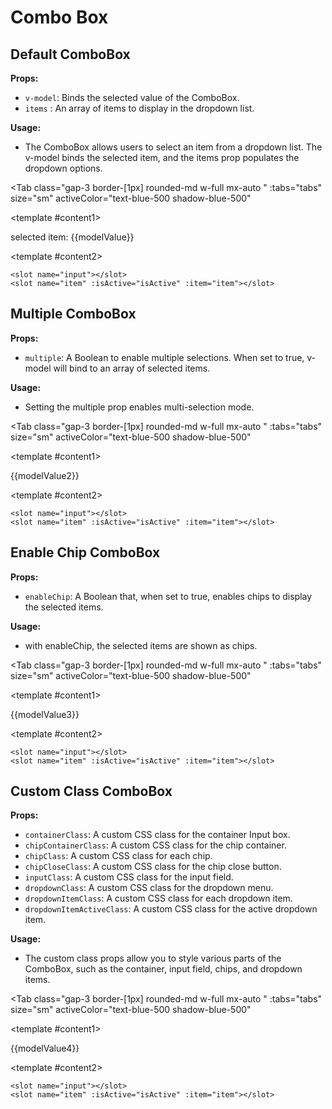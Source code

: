 # Combo Box

<script setup lang="ts">
import { ref } from 'vue'
const tabs = [
  { label: 'UI', value: 1, content: '' },
  { label: 'Slots', value: 2, content: ''},
  { label: 'Props', value: 3, content: ''},
];
const modelValue = ref();
const modelValue2 = ref([]);
const modelValue3 = ref([]);
const modelValue4 = ref([]);
const items = ['first choice', 'second choice', 'thrid choice', 'forth choice', 'fifth choice'];
</script>

## Default ComboBox

**Props:**

- `v-model`: Binds the selected value of the ComboBox.
- `items` : An array of items to display in the dropdown list.

**Usage:**

- The ComboBox allows users to select an item from a dropdown list. The v-model binds the selected item, and the items prop populates the dropdown options.

<Tab
   class="gap-3 border-[1px] rounded-md w-full mx-auto "
    :tabs="tabs"
    size="sm"
    activeColor="text-blue-500 shadow-blue-500"
  >
<template #content1>
<ComboBox v-model="modelValue" :items="items" />
<p>selected item: {{modelValue}}</p>

</template>

<template #content2>

```vue
<slot name="input"></slot>
<slot name="item" :isActive="isActive" :item="item"></slot>
```

</template>
<template #content3>

```vue
<ComboBox v-model="modelValue" :items="items" />
```

</template>
</Tab>

## Multiple ComboBox

**Props:**

- `multiple`: A Boolean to enable multiple selections. When set to true, v-model will bind to an array of selected items.

**Usage:**

- Setting the multiple prop enables multi-selection mode.

<Tab
   class="gap-3 border-[1px] rounded-md w-full mx-auto "
    :tabs="tabs"
    size="sm"
    activeColor="text-blue-500 shadow-blue-500"
  >
<template #content1>
<ComboBox v-model="modelValue2" :items="items" multiple/>
<p> {{modelValue2}}</p>

</template>

<template #content2>

```vue
<slot name="input"></slot>
<slot name="item" :isActive="isActive" :item="item"></slot>
```

</template>
<template #content3>

```vue
<ComboBox v-model="modelValue" 
:items="items" multiple/>
```

</template>
</Tab>

## Enable Chip ComboBox

**Props:**

- `enableChip`: A Boolean that, when set to true, enables chips to display the selected items.

**Usage:**

- with enableChip, the selected items are shown as chips.

<Tab
   class="gap-3 border-[1px] rounded-md w-full mx-auto "
    :tabs="tabs"
    size="sm"
    activeColor="text-blue-500 shadow-blue-500"
  >
<template #content1>
<ComboBox v-model="modelValue3" :items="items" multiple enableChip/>
<p> {{modelValue3}}</p>

</template>

<template #content2>

```vue
<slot name="input"></slot>
<slot name="item" :isActive="isActive" :item="item"></slot>
```

</template>
<template #content3>

```vue
<ComboBox v-model="modelValue" 
:items="items" multiple enableChip/>
```

</template>
</Tab>

## Custom Class ComboBox

**Props:**

- `containerClass`: A custom CSS class for the container Input box.
- `chipContainerClass`: A custom CSS class for the chip container.
- `chipClass`:  A custom CSS class for each chip.
- `chipCloseClass`:  A custom CSS class for the chip close button.
- `inputClass`: A custom CSS class for the input field.
- `dropdownClass`: A custom CSS class for the dropdown menu.
- `dropdownItemClass`: A custom CSS class for each dropdown item.
- `dropdownItemActiveClass`: A custom CSS class for the active dropdown item.

**Usage:**

- The custom class props allow you to style various parts of the ComboBox, such as the container, input field, chips, and dropdown items.

<Tab
   class="gap-3 border-[1px] rounded-md w-full mx-auto "
    :tabs="tabs"
    size="sm"
    activeColor="text-blue-500 shadow-blue-500"
  >
<template #content1>
<ComboBox v-model="modelValue4" :items="items" multiple enableChip chipClass="bg-blue-900" dropdownItemClass="bg-blue-100 hover:bg-blue-100" dropdownItemActiveClass="bg-blue-900 hover:bg-blue-100"/>
<p> {{modelValue4}}</p>

</template>

<template #content2>

```vue
<slot name="input"></slot>
<slot name="item" :isActive="isActive" :item="item"></slot>
```

</template>
<template #content3>

```vue
<ComboBox v-model="modelValue4" 
:items="items" multiple enableChip 
chipClass="bg-blue-900" 
dropdownItemClass="bg-blue-100 hover:bg-blue-100" 
dropdownItemActiveClass="bg-blue-900 hover:bg-blue-100"/>
```

</template>
</Tab>

